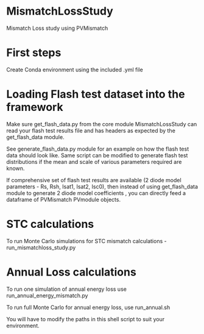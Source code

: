 # MismatchLossStudy
Mismatch Loss study using PVMismatch

# First steps 
Create Conda environment using the included .yml file

# Loading Flash test dataset into the framework
Make sure get_flash_data.py from the core module MismatchLossStudy can read your flash test results file and has headers as expected by the get_flash_data module.

See generate_flash_data.py module for an example on how the flash test data should look like. Same script can be modified to generate flash test distributions if the mean and scale of various parameters required are known.

If comprehensive set of flash test results are available (2 diode model parameters - Rs, Rsh, Isat1, Isat2, Isc0), then instead of using get_flash_data module to generate 2 diode model coefficients , you can directly feed a dataframe of PVMismatch PVmodule objects.

# STC calculations 
To run Monte Carlo simulations for STC mismatch calculations -  run_mismatchloss_study.py

# Annual Loss calculations
To run one simulation of annual energy loss use run_annual_energy_mismatch.py

To run full Monte Carlo for annual energy loss, use run_annual.sh 

You will have to modify the paths in this shell script to suit your environment. 
